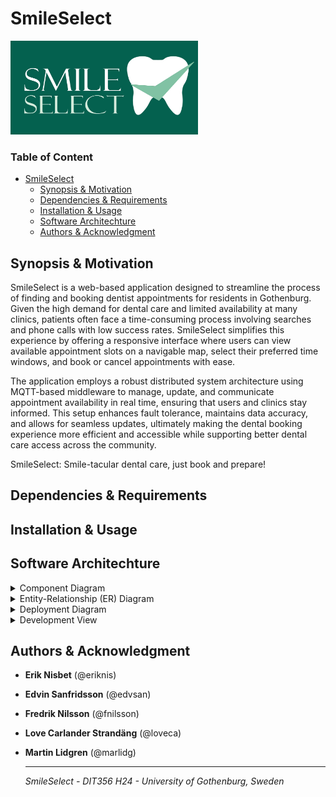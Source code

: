 # SmileSelect
<img src="assets/images/SmileSelect.jpg" alt="SmileSelect Logo" width="300" height="150">

<h3>Table of Content </h3>

- [SmileSelect](https://git.chalmers.se/courses/dit355/2024/student_teams/dit356_2024_01/dit356-group1#dit356-group1)
  * [Synopsis & Motivation](#synopsis-motivation)
  * [Dependencies & Requirements](#dependencies-requirements)
  * [Installation & Usage](#installation-usage)
  * [Software Architechture](#software-architechture)
  * [Authors & Acknowledgment](#authors-acknowledgment)


## <a id="synopsis-motivation"></a>Synopsis & Motivation 

SmileSelect is a web-based application designed to streamline the process of finding and booking dentist appointments for residents in Gothenburg. Given the high demand for dental care and limited availability at many clinics, patients often face a time-consuming process involving searches and phone calls with low success rates. SmileSelect simplifies this experience by offering a responsive interface where users can view available appointment slots on a navigable map, select their preferred time windows, and book or cancel appointments with ease. 

The application employs a robust distributed system architecture using MQTT-based middleware to manage, update, and communicate appointment availability in real time, ensuring that users and clinics stay informed. This setup enhances fault tolerance, maintains data accuracy, and allows for seamless updates, ultimately making the dental booking experience more efficient and accessible while supporting better dental care access across the community.

SmileSelect: Smile-tacular dental care, just book and prepare!

## <a id="dependencies-requirements"></a>Dependencies & Requirements

 
## <a id="installation-usage"></a>Installation & Usage


## <a id="software-architechture"></a>Software Architechture 

<details><summary>Component Diagram</summary>

![Component Diagram](assets/diagrams/component-diagram-milestone4.png)

*This component diagram represents a microservice-based architecture for a distributed dental management system. The system is made up of multiple microservices, a central API Gateway, and an MQTT broker for asynchronous communication between services. Some details of the architecture are as follows:*

**User Interfaces:**

The system has two frontends: Patient UI and Dentist UI, which interact with the backend via the API Gateway using RESTful HTTP communication. 

**API Gateway:**

Acts as a single entry point for external communication, forwarding user requests to the respective microservices (i.e. Appointment-Service, Dentist-Service).

**Microservices:**

Each microservice is designed for a specific functionality:

* Appointment-Service: Manages appointments.
* Auth-Service: Handles authentication and authorization.
* Dentist-Service: Manages dentist-related data.
* Logging-Service: Handles logging operations for monitoring of events.
* Notification-Service: Sends notifications via MQTT.
* Patient-Service: Manages patient-related data.



**Databases**:

Each microservice (except Auth-Service) has a dedicated database to store its data, ensuring modularity and scalability.

**Communication**:

* Synchronous communication (REST) occurs between the API Gateway and microservices.
* Asynchronous communication (MQTT) is used for inter-service messaging, improving decoupling and scalability.


</details>

<details><summary>Entity-Relationship (ER) Diagram</summary>

![Entity-Relationship Diagram](assets/diagrams/er-diagram-milestone4.png)

*This ER diagram represents and outlines the structure of a dental management system, capturing the core relationships and data flows between clinics, dentists, patients, appointments, and notifications.*
*It models the relationships between these entities and their respective roles in the system.*

</details>

<details><summary>Deployment Diagram</summary>

![Deployment Diagram](assets/diagrams/deployment-diagram-milestone3.png)

This Deployment Diagram represents a distributed system architecture of SmileSelect, detailing the physical deployment of various components and their interactions:

**API Gateway:** 

Serves as the central entry point for managing all incoming HTTP requests from the WebClient, routing them to appropriate backend services.

**WebClient:** 

Represents the user-facing frontend, hosted on a web server and communicating with the backend via the API Gateway.

**Backend Services:** Includes modular services, each deployed on Spring Boot servers:

* Dental Service, Logging Service, Patient Service, and Notification Service for domain-specific operations.
* Appointment Service deployed with primary and redundant database configurations for fault tolerance.

**Databases:** 

Each service has its own dedicated PostgreSQL database (I.e. DentalDB, PatientDB, NotificationDB) for managing application data and data storage.

**MQTT Broker:** 

Enables real-time communication using a publish/subscribe mechanism for asynchronous event handling.

**Authentication Service:** 

A dedicated service managing user authentication and security.

**Communication:** 

* Most interactions between nodes occur over HTTP
* Publish/Subscribe messaging is used inter-service for asynchronous communication. 

</details>

<details><summary>Development View</summary>

![Development-View](assets/diagrams/development-view-diagram.png)

*This Development View Diagram outlines a high-level structure of any given microservice. It shows the general layered architecture of the system's microservices with a controller-service-repository pattern.*

</details>

## <a id="authors-acknowledgment"></a>Authors & Acknowledgment

* **Erik Nisbet** (@eriknis)

* **Edvin Sanfridsson** (@edvsan)

* **Fredrik Nilsson** (@fnilsson)

* **Love Carlander Strandäng** (@loveca)

* **Martin Lidgren** (@marlidg)



    -------------------------------------------------------

    _SmileSelect - DIT356 H24 - University of Gothenburg, Sweden_
